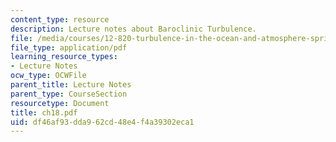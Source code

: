 ```yaml
---
content_type: resource
description: Lecture notes about Baroclinic Turbulence.
file: /media/courses/12-820-turbulence-in-the-ocean-and-atmosphere-spring-2007/df46af93dda962cd48e4f4a39302eca1_ch18.pdf
file_type: application/pdf
learning_resource_types:
- Lecture Notes
ocw_type: OCWFile
parent_title: Lecture Notes
parent_type: CourseSection
resourcetype: Document
title: ch18.pdf
uid: df46af93-dda9-62cd-48e4-f4a39302eca1
---
```

